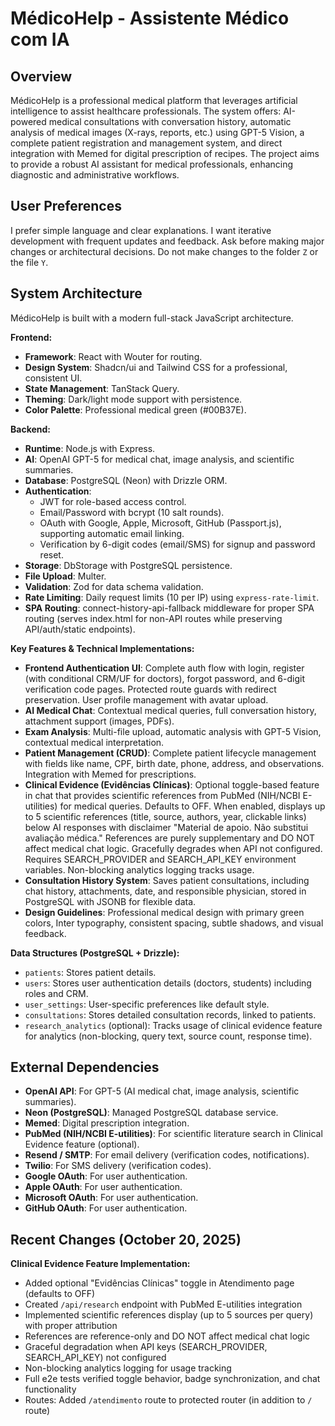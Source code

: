 # MédicoHelp - Assistente Médico com IA

## Overview

MédicoHelp is a professional medical platform that leverages artificial intelligence to assist healthcare professionals. The system offers: AI-powered medical consultations with conversation history, automatic analysis of medical images (X-rays, reports, etc.) using GPT-5 Vision, a complete patient registration and management system, and direct integration with Memed for digital prescription of recipes. The project aims to provide a robust AI assistant for medical professionals, enhancing diagnostic and administrative workflows.

## User Preferences

I prefer simple language and clear explanations. I want iterative development with frequent updates and feedback. Ask before making major changes or architectural decisions. Do not make changes to the folder `Z` or the file `Y`.

## System Architecture

MédicoHelp is built with a modern full-stack JavaScript architecture.

**Frontend:**
- **Framework**: React with Wouter for routing.
- **Design System**: Shadcn/ui and Tailwind CSS for a professional, consistent UI.
- **State Management**: TanStack Query.
- **Theming**: Dark/light mode support with persistence.
- **Color Palette**: Professional medical green (#00B37E).

**Backend:**
- **Runtime**: Node.js with Express.
- **AI**: OpenAI GPT-5 for medical chat, image analysis, and scientific summaries.
- **Database**: PostgreSQL (Neon) with Drizzle ORM.
- **Authentication**:
  - JWT for role-based access control.
  - Email/Password with bcrypt (10 salt rounds).
  - OAuth with Google, Apple, Microsoft, GitHub (Passport.js), supporting automatic email linking.
  - Verification by 6-digit codes (email/SMS) for signup and password reset.
- **Storage**: DbStorage with PostgreSQL persistence.
- **File Upload**: Multer.
- **Validation**: Zod for data schema validation.
- **Rate Limiting**: Daily request limits (10 per IP) using `express-rate-limit`.
- **SPA Routing**: connect-history-api-fallback middleware for proper SPA routing (serves index.html for non-API routes while preserving API/auth/static endpoints).

**Key Features & Technical Implementations:**
- **Frontend Authentication UI**: Complete auth flow with login, register (with conditional CRM/UF for doctors), forgot password, and 6-digit verification code pages. Protected route guards with redirect preservation. User profile management with avatar upload.
- **AI Medical Chat**: Contextual medical queries, full conversation history, attachment support (images, PDFs).
- **Exam Analysis**: Multi-file upload, automatic analysis with GPT-5 Vision, contextual medical interpretation.
- **Patient Management (CRUD)**: Complete patient lifecycle management with fields like name, CPF, birth date, phone, address, and observations. Integration with Memed for prescriptions.
- **Clinical Evidence (Evidências Clínicas)**: Optional toggle-based feature in chat that provides scientific references from PubMed (NIH/NCBI E-utilities) for medical queries. Defaults to OFF. When enabled, displays up to 5 scientific references (title, source, authors, year, clickable links) below AI responses with disclaimer "Material de apoio. Não substitui avaliação médica." References are purely supplementary and DO NOT affect medical chat logic. Gracefully degrades when API not configured. Requires SEARCH_PROVIDER and SEARCH_API_KEY environment variables. Non-blocking analytics logging tracks usage.
- **Consultation History System**: Saves patient consultations, including chat history, attachments, date, and responsible physician, stored in PostgreSQL with JSONB for flexible data.
- **Design Guidelines**: Professional medical design with primary green colors, Inter typography, consistent spacing, subtle shadows, and visual feedback.

**Data Structures (PostgreSQL + Drizzle):**
- `patients`: Stores patient details.
- `users`: Stores user authentication details (doctors, students) including roles and CRM.
- `user_settings`: User-specific preferences like default style.
- `consultations`: Stores detailed consultation records, linked to patients.
- `research_analytics` (optional): Tracks usage of clinical evidence feature for analytics (non-blocking, query text, source count, response time).

## External Dependencies

- **OpenAI API**: For GPT-5 (AI medical chat, image analysis, scientific summaries).
- **Neon (PostgreSQL)**: Managed PostgreSQL database service.
- **Memed**: Digital prescription integration.
- **PubMed (NIH/NCBI E-utilities)**: For scientific literature search in Clinical Evidence feature (optional).
- **Resend / SMTP**: For email delivery (verification codes, notifications).
- **Twilio**: For SMS delivery (verification codes).
- **Google OAuth**: For user authentication.
- **Apple OAuth**: For user authentication.
- **Microsoft OAuth**: For user authentication.
- **GitHub OAuth**: For user authentication.

## Recent Changes (October 20, 2025)

**Clinical Evidence Feature Implementation:**
- Added optional "Evidências Clínicas" toggle in Atendimento page (defaults to OFF)
- Created `/api/research` endpoint with PubMed E-utilities integration
- Implemented scientific references display (up to 5 sources per query) with proper attribution
- References are reference-only and DO NOT affect medical chat logic
- Graceful degradation when API keys (SEARCH_PROVIDER, SEARCH_API_KEY) not configured
- Non-blocking analytics logging for usage tracking
- Full e2e tests verified toggle behavior, badge synchronization, and chat functionality
- Routes: Added `/atendimento` route to protected router (in addition to `/` route)